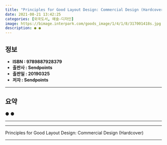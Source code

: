 ```yaml
---
title: "Principles for Good Layout Design: Commercial Design (Hardcover)"
date: 2021-08-21 13:42:25
categories: [외국도서, 예술-디자인]
image: https://bimage.interpark.com/goods_image/1/4/1/8/317001418s.jpg
description: ● ●
---
```


## **정보**

- **ISBN : 9789887928379**
- **출판사 : Sendpoints**
- **출판일 : 20190325**
- **저자 : Sendpoints**

------



## **요약**

●  ●  

------



------


Principles for Good Layout Design: Commercial Design (Hardcover) 

------


